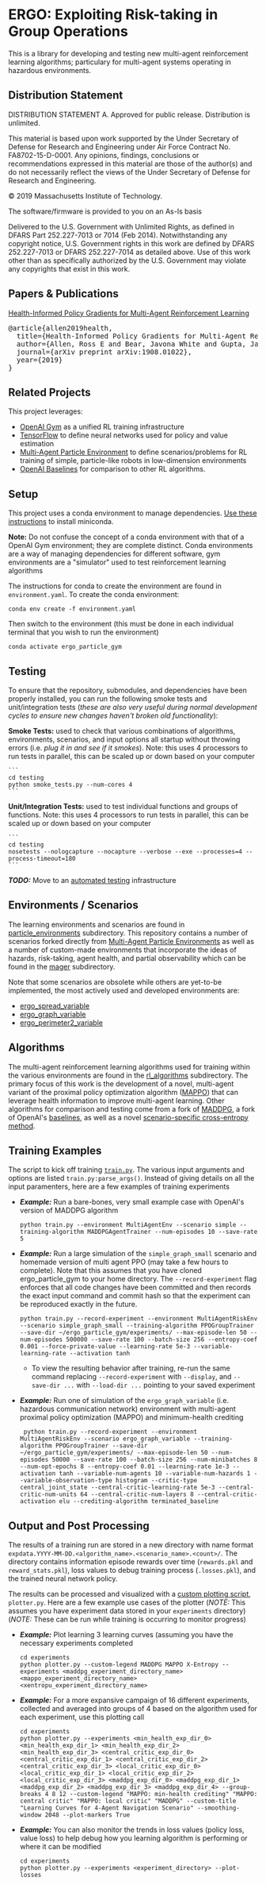 # ERGO: Exploiting Risk-taking in Group Operations

This is a library for developing and testing new multi-agent reinforcement learning algorithms; particulary for multi-agent systems operating in hazardous environments.

## Distribution Statement


DISTRIBUTION STATEMENT A. Approved for public release. Distribution is unlimited.

This material is based upon work supported by the Under Secretary of Defense for Research and Engineering under Air Force Contract No. FA8702-15-D-0001. Any opinions, findings, conclusions or recommendations expressed in this material are those of the author(s) and do not necessarily reflect the views of the Under Secretary of Defense for Research and Engineering.

© 2019 Massachusetts Institute of Technology.

The software/firmware is provided to you on an As-Is basis

Delivered to the U.S. Government with Unlimited Rights, as defined in DFARS Part 252.227-7013 or 7014 (Feb 2014). Notwithstanding any copyright notice, U.S. Government rights in this work are defined by DFARS 252.227-7013 or DFARS 252.227-7014 as detailed above. Use of this work other than as specifically authorized by the U.S. Government may violate any copyrights that exist in this work.

## Papers & Publications

[Health-Informed Policy Gradients for Multi-Agent Reinforcement Learning](https://arxiv.org/abs/1908.01022)

<pre>
@article{allen2019health,
  title={Health-Informed Policy Gradients for Multi-Agent Reinforcement Learning},
  author={Allen, Ross E and Bear, Javona White and Gupta, Jayesh K and Kochenderfer, Mykel J},
  journal={arXiv preprint arXiv:1908.01022},
  year={2019}
}
</pre>

## Related Projects

This project leverages: 
+ [OpenAI Gym](https://gym.openai.com/docs/) as a unified RL training infrastructure
+ [TensorFlow](https://www.tensorflow.org/) to define neural networks used for policy and value estimation
+ [Multi-Agent Particle Environment](https://github.com/openai/multiagent-particle-envs) to define scenarios/problems for RL training of simple, particle-like robots in low-dimension environments
+ [OpenAI Baselines](https://github.com/openai/baselines) for comparison to other RL algorithms.


## Setup

This project uses a conda environment to manage dependencies. [Use these instructions](https://conda.io/docs/user-guide/install/linux.html) to install miniconda.

**Note:** Do not confuse the concept of a conda environment with that of a OpenAI Gym environment; they are complete distinct. Conda environments are a way of managing dependencies for different software, gym environments are a "simulator" used to test reinforcement learning algorithms

The instructions for conda to create the environment are found in `environment.yaml`. To create the conda environment:

```
conda env create -f environment.yaml
```

Then switch to the environment (this must be done in each individual terminal that you wish to run the environment)
```
conda activate ergo_particle_gym
```

## Testing

To ensure that the repository, submodules, and dependencies have been properly installed, you can run the following smoke tests and unit/integration tests (_these are also very useful during normal development cycles to ensure new changes haven't broken old functionality_):

__Smoke Tests:__ used to check that various combinations of algorithms, environments, scenarios, and input options all startup without throwing errors (i.e. _plug it in and see if it smokes_). Note: this uses 4 processors to run tests in parallel, this can be scaled up or down based on your computer

    ```
    cd testing
    python smoke_tests.py --num-cores 4
    ```

__Unit/Integration Tests:__ used to test individual functions and groups of functions. Note: this uses 4 processors to run tests in parallel, this can be scaled up or down based on your computer

    ```
    cd testing
    nosetests --nologcapture --nocapture --verbose --exe --processes=4 --process-timeout=180
    ```

___TODO:___ Move to an [automated testing](https://travis-ci.org/) infrastructure

## Environments / Scenarios

The learning environments and scenarios are found in [particle_environments](./particle_environments) subdirectory. This repository contains a number of scenarios forked directly from [Multi-Agent Particle Environments](https://github.com/openai/multiagent-particle-envs) as well as a number of custom-made environments that incorporate the ideas of hazards, risk-taking, agent health, and partial observability which can be found in the [mager](./particle_environments/mager) subdirectory. 

Note that some scenarios are obsolete while others are yet-to-be implemented, the most actively used and developed environments are:

+ [ergo_spread_variable](./particle_environments/mager/scenarios/ergo_spread_variable.py)
+ [ergo_graph_variable](./particle_environments/mager/scenarios/ergo_graph_variable.py)
+ [ergo_perimeter2_variable](./particle_environments/mager/scenarios/ergo_perimeter2_variable.py)



## Algorithms

The multi-agent reinforcement learning algorithms used for training within the various environments are found in the [rl_algorithms](./rl_algorithms) subdirectory. The primary focus of this work is the development of a novel, multi-agent variant of the proximal policy optimization algorithm ([MAPPO](./rl_algorithms/mappo.py)) that can leverage health information to improve multi-agent learning. Other algorithms for comparison and testing come from a fork of [MADDPG](https://github.com/openai/maddpg), a fork of OpenAI's [baselines](https://github.com/openai/baselines), as well as a novel [scenario-specific cross-entropy method](./rl_algorithms/mclearning.py).


## Training Examples

The script to kick off training [`train.py`](./train.py). The various input arguments and options are listed `train.py:parse_args()`. Instead of giving details on all the input paramenters, here are a few examples of training experiments 

+ ___Example:___ Run a bare-bones, very small example case with OpenAI's version of MADDPG algorithm

    ```
    python train.py --environment MultiAgentEnv --scenario simple --training-algorithm MADDPGAgentTrainer --num-episodes 10 --save-rate 5
    ```

+ ___Example:___ Run a large simulation of the `simple_graph_small` scenario and homemade version of multi agent PPO (may take a few hours to complete). Note that this assumes that you have cloned ergo_particle_gym to your home directory. The `--record-experiment` flag enforces that all code changes have been committed and then records the exact input command and commit hash so that the experiment can be reproduced exactly in the future. 
    ```
    python train.py --record-experiment --environment MultiAgentRiskEnv --scenario simple_graph_small --training-algorithm PPOGroupTrainer --save-dir ~/ergo_particle_gym/experiments/ --max-episode-len 50 --num-episodes 500000 --save-rate 100 --batch-size 256 --entropy-coef 0.001 --force-private-value --learning-rate 5e-3 --variable-learning-rate --activation tanh
    ```
    + To view the resulting behavior after training, re-run the same command replacing `--record-experiment` with `--display`, and `--save-dir ...` with `--load-dir ...` pointing to your saved experiment


+ ___Example:___ Run one of simulation of the `ergo_graph_variable` (i.e. hazardous communication network) environment with multi-agent proximal policy optimization (MAPPO) and minimum-health crediting
    ```
     python train.py --record-experiment --environment MultiAgentRiskEnv --scenario ergo_graph_variable --training-algorithm PPOGroupTrainer --save-dir ~/ergo_particle_gym/experiments/ --max-episode-len 50 --num-episodes 50000 --save-rate 100 --batch-size 256 --num-minibatches 8 --num-opt-epochs 8 --entropy-coef 0.01 --learning-rate 1e-3 --activation tanh --variable-num-agents 10 --variable-num-hazards 1 --variable-observation-type histogram --critic-type central_joint_state --central-critic-learning-rate 5e-3 --central-critic-num-units 64 --central-critic-num-layers 8 --central-critic-activation elu --crediting-algorithm terminated_baseline
    ```

## Output and Post Processing

The results of a training run are stored in a new directory with name format `expdata.YYYY-MM-DD.<algorithm_name>.<scenario_name>.<count>/`. The directory contains information episode rewards over time (`rewards.pkl` and `reward_stats.pkl`), loss values to debug training process (`.losses.pkl`), and the trained neural network policy.

The results can be processed and visualized with a [custom plotting script](./experiments/plotter.py), `plotter.py`. Here are a few example use cases of the plotter (_NOTE:_ This assumes you have experiment data stored in your `experiments` directory) (_NOTE:_ These can be run while training is occurring to monitor progress)

+ ___Example:___ Plot learning 3 learning curves (assuming you have the necessary experiments completed

    ```
    cd experiments
    python plotter.py --custom-legend MADDPG MAPPO X-Entropy --experiments <maddpg_experiment_directory_name> <mappo_experiment_directory_name> <xentropu_experiment_directory_name>
    ```

+ ___Example:___ For a more expansive campaign of 16 different experiments, collected and averaged into groups of 4 based on the algorithm used for each experiment, use this plotting call
    ```
    cd experiments
    python plotter.py --experiments <min_health_exp_dir_0> <min_health_exp_dir_1> <min_health_exp_dir_2> <min_health_exp_dir_3> <central_critic_exp_dir_0> <central_critic_exp_dir_1> <central_critic_exp_dir_2> <central_critic_exp_dir_3> <local_critic_exp_dir_0> <local_critic_exp_dir_1> <local_critic_exp_dir_2> <local_critic_exp_dir_3> <maddpg_exp_dir_0> <maddpg_exp_dir_1> <maddpg_exp_dir_2> <maddpg_exp_dir_3> <maddpg_exp_dir_4> --group-breaks 4 8 12 --custom-legend "MAPPO: min-health crediting" "MAPPO: central critic" "MAPPO: local critic" "MADDPG" --custom-title "Learning Curves for 4-Agent Navigation Scenario" --smoothing-window 2048 --plot-markers True
    ```

+ ___Example:___ You can also monitor the trends in loss values (policy loss, value loss) to help debug how you learning algorithm is performing or where it can be modified
    ```
    cd experiments
    python plotter.py --experiments <experiment_directory> --plot-losses
    ```


